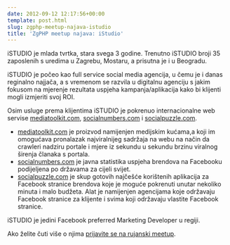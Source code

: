 ```yaml
---
date: 2012-09-12 12:17:56+00:00
template: post.html
slug: zgphp-meetup-najava-istudio
title: 'ZgPHP meetup najava: iStudio'
---
```


iSTUDIO je mlada tvrtka, stara svega 3 godine. Trenutno iSTUDIO broji 35
zaposlenih s uredima u Zagrebu, Mostaru, a prisutna je i u Beogradu.

iSTUDIO je počeo kao full service social media agencija, u čemu je i danas
reginalno najjača, a s vremenom se razvila u digitalnu agenciju s jakim fokusom
na mjerenje rezultata uspjeha kampanja/aplikacija kako bi klijenti mogli
izmjeriti svoj ROI.

Osim usluge prema klijentima iSTUDIO je pokrenuo internacionalne web servise
[mediatoolkit.com][mt], [socialnumbers.com][sn] i [socialpuzzle.com][sp].

  * [mediatoolkit.com][mt] je proizvod namijenjen medijskim kućama,a koji im
    omogućava pronalazak najviralnijeg sadržaja na webu na način da crawleri
    nadziru portale i mjere iz sekundu u sekundu brzinu viralnog širenja članaka
    s portala.
  * [socialnumbers.com][sn] je javna statistika uspjeha brendova na Facebooku
    podijeljena po državama za cijeli svijet.
  * [socialpuzzle.com][sp] je skup gotovih najčešće korištenih aplikacija za
    Facebook stranice brendova koje je moguće pokrenuti unutar nekoliko minuta i
    malo budžeta. Alat je namijenjen agencijama koje održavaju Facebook stranice
    za klijente i svima koji održavaju vlastite Facebook stranice.

iSTUDIO je jedini Facebook preferred Marketing Developer u regiji.

Ako želite čuti više o njima [prijavite se na rujanski meetup][rujan].

[rujan]: /2012/09/prva-godisnjica-zgphp-meetupa/
[mt]: http://www.mediatoolkit.com
[sn]: http://www.socialnumbers.com
[sp]: http://www.socialpuzzle.com